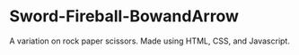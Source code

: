 # Sword-Fireball-BowandArrow
A variation on rock paper scissors. Made using HTML, CSS, and Javascript.
